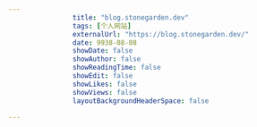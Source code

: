 ---
                title: "blog.stonegarden.dev"
                tags: [个人网站]
                externalUrl: "https://blog.stonegarden.dev/"
                date: 9938-08-08
                showDate: false
                showAuthor: false
                showReadingTime: false
                showEdit: false
                showLikes: false
                showViews: false
                layoutBackgroundHeaderSpace: false
                ---

